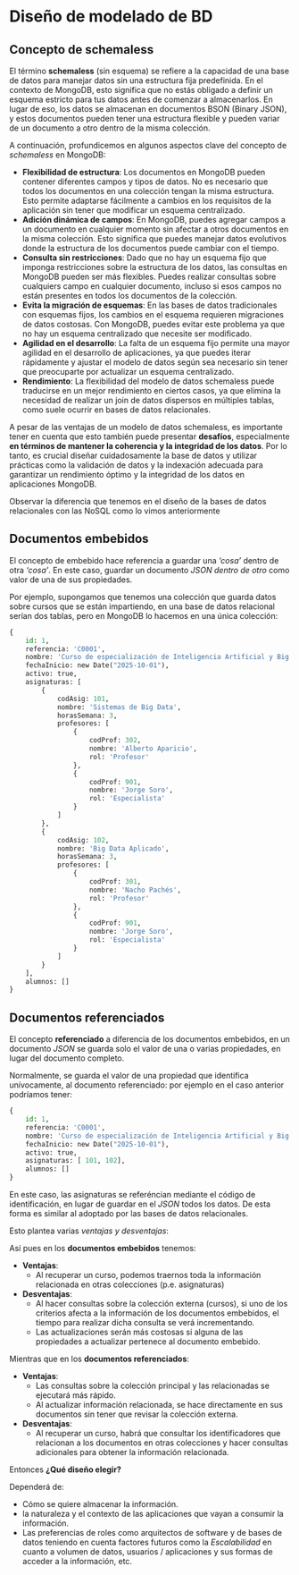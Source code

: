 # Diseño de modelado de BD
## Concepto de **schemaless**

El término **schemaless** (sin esquema) se refiere a la capacidad de una base de datos para manejar datos sin una estructura fija predefinida. En el contexto de MongoDB, esto significa que no estás obligado a definir un esquema estricto para tus datos antes de comenzar a almacenarlos. En lugar de eso, los datos se almacenan en documentos BSON (Binary JSON), y estos documentos pueden tener una estructura flexible y pueden variar de un documento a otro dentro de la misma colección.

A continuación, profundicemos en algunos aspectos clave del concepto de _schemaless_ en MongoDB:

- **Flexibilidad de estructura**: Los documentos en MongoDB pueden contener diferentes campos y tipos de datos. No es necesario que todos los documentos en una colección tengan la misma estructura. Esto permite adaptarse fácilmente a cambios en los requisitos de la aplicación sin tener que modificar un esquema centralizado.
- **Adición dinámica de campos**: En MongoDB, puedes agregar campos a un documento en cualquier momento sin afectar a otros documentos en la misma colección. Esto significa que puedes manejar datos evolutivos donde la estructura de los documentos puede cambiar con el tiempo.
- **Consulta sin restricciones**: Dado que no hay un esquema fijo que imponga restricciones sobre la estructura de los datos, las consultas en MongoDB pueden ser más flexibles. Puedes realizar consultas sobre cualquiers campo en cualquier documento, incluso si esos campos no están presentes en todos los documentos de la colección.
- **Evita la migración de esquemas**: En las bases de datos tradicionales con esquemas fijos, los cambios en el esquema requieren migraciones de datos costosas. Con MongoDB, puedes evitar este problema ya que no hay un esquema centralizado que necesite ser modificado.
- **Agilidad en el desarrollo**: La falta de un esquema fijo permite una mayor agilidad en el desarrollo de aplicaciones, ya que puedes iterar rápidamente y ajustar el modelo de datos según sea necesario sin tener que preocuparte por actualizar un esquema centralizado.
- **Rendimiento**: La flexibilidad del modelo de datos schemaless puede traducirse en un mejor rendimiento en ciertos casos, ya que elimina la necesidad de realizar un join de datos dispersos en múltiples tablas, como suele ocurrir en bases de datos relacionales.

A pesar de las ventajas de un modelo de datos schemaless, es importante tener en cuenta que esto también puede presentar **desafíos**, especialmente **en términos de mantener la coherencia y la integridad de los datos**. Por lo tanto, es crucial diseñar cuidadosamente la base de datos y utilizar prácticas como la validación de datos y la indexación adecuada para garantizar un rendimiento óptimo y la integridad de los datos en aplicaciones MongoDB.

Observar la diferencia que tenemos en el diseño de la bases de datos relacionales con las NoSQL como lo vimos anteriormente

## Documentos embebidos

El concepto de embebido hace referencia a guardar una *‘cosa’* dentro de otra *‘cosa’*. En este caso, guardar un documento *JSON dentro de otro* como valor de una de sus propiedades.

Por ejemplo, supongamos que tenemos una colección que guarda datos sobre cursos que se están impartiendo, en una base de datos relacional serían dos tablas, pero en MongoDB lo hacemos en una única colección:

```python
{
    id: 1,
    referencia: 'C0001',
    nombre: 'Curso de especialización de Inteligencia Artificial y Big Data',
    fechaInicio: new Date("2025-10-01"),
    activo: true,
    asignaturas: [
        {
            codAsig: 101,
            nombre: 'Sistemas de Big Data',
            horasSemana: 3,
            profesores: [
                {
                    codProf: 302,
                    nombre: 'Alberto Aparicio',
                    rol: 'Profesor'
                },
                {
                    codProf: 901,
                    nombre: 'Jorge Soro',
                    rol: 'Especialista'
                }
            ]
        },
        {
            codAsig: 102,
            nombre: 'Big Data Aplicado',
            horasSemana: 3,
            profesores: [
                {
                    codProf: 301,
                    nombre: 'Nacho Pachés',
                    rol: 'Profesor'
                },
                {
                    codProf: 901,
                    nombre: 'Jorge Soro',
                    rol: 'Especialista'
                }
            ]
        }
    ],
    alumnos: []
}
```
## Documentos referenciados

El concepto **referenciado** a diferencia de los documentos embebidos, en un documento *JSON* se guarda solo el valor de una o varias propiedades, en lugar del documento completo.

Normalmente, se guarda el valor de una propiedad que identifica unívocamente, al documento referenciado: por ejemplo en el caso anterior podríamos tener:

```python
{
    id: 1,
    referencia: 'C0001',
    nombre: 'Curso de especialización de Inteligencia Artificial y Big Data',
    fechaInicio: new Date("2025-10-01"),
    activo: true,
    asignaturas: [ 101, 102],
    alumnos: []
}
```

En este caso, las asignaturas se referéncian mediante el código de identificación, en lugar de guardar en el *JSON* todos los datos. De esta forma es similar al adoptado por las bases de datos relacionales.

Esto plantea varias *ventajas y desventajas*:

Así pues en los **documentos embebidos** tenemos: 

- **Ventajas**: 
    - Al recuperar un curso, podemos traernos toda la información relacionada en otras colecciones (p.e. asignaturas) 
- **Desventajas**: 
    - Al hacer consultas sobre la colección externa (cursos), si uno de los criterios afecta a la información de los documentos embebidos, el tiempo para realizar dicha consulta se verá incrementando. 
    - Las actualizaciones serán más costosas si alguna de las propiedades a actualizar pertenece al documento embebido.

Mientras que en los **documentos referenciados**:

- **Ventajas**: 
    - Las consultas sobre la colección principal y las relacionadas se ejecutará más rápido. 
    - Al actualizar información relacionada, se hace directamente en sus documentos sin tener que revisar la colección externa. 
- **Desventajas**: 
    - Al recuperar un curso, habrá que consultar los identificadores que relacionan a los documentos en otras colecciones y hacer consultas adicionales para obtener la información relacionada.

Entonces **¿Qué diseño elegir?**

Dependerá de: 

- Cómo se quiere almacenar la información. 
- la naturaleza y el contexto de las aplicaciones que vayan a consumir la información.
- Las preferencias de roles como arquitectos de software y de bases de datos teniendo en cuenta factores futuros como la *Escalabilidad* en cuanto a volumen de datos, usuarios / aplicaciones y sus formas de acceder a la información, etc.